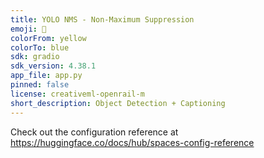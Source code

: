 ```yaml
---
title: YOLO NMS - Non-Maximum Suppression
emoji: 🐠
colorFrom: yellow
colorTo: blue
sdk: gradio
sdk_version: 4.38.1
app_file: app.py
pinned: false
license: creativeml-openrail-m
short_description: Object Detection + Captioning
---
```


Check out the configuration reference at https://huggingface.co/docs/hub/spaces-config-reference
